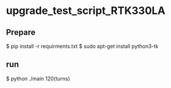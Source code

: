 # upgrade_test_script_RTK330LA

## Prepare
$ pip install -r requirments.txt
$ sudo apt-get install python3-tk

## run

$ python ./main 120(turns)




